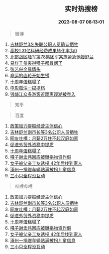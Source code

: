 <div align="center"><h2>实时热搜榜</h2><h4>2023-08-07 08:13:01</h4></div>

> 微博  

1. [吉林舒兰3名失联公职人员确认牺牲](https://s.weibo.com/weibo?q=%23%E5%90%89%E6%9E%97%E8%88%92%E5%85%B03%E5%90%8D%E5%A4%B1%E8%81%94%E5%85%AC%E8%81%8C%E4%BA%BA%E5%91%98%E7%A1%AE%E8%AE%A4%E7%89%BA%E7%89%B2%23&t=31&band_rank=1&Refer=top)<br />
2. [高校1.31亿科研经费成果转化率为0](https://s.weibo.com/weibo?q=%23%E9%AB%98%E6%A0%A11.31%E4%BA%BF%E7%A7%91%E7%A0%94%E7%BB%8F%E8%B4%B9%E6%88%90%E6%9E%9C%E8%BD%AC%E5%8C%96%E7%8E%87%E4%B8%BA0%23&t=31&band_rank=2&Refer=top)<br />
3. [北部战区陆军第78集团军某旅紧急驰援舒兰](https://s.weibo.com/weibo?q=%23%E5%8C%97%E9%83%A8%E6%88%98%E5%8C%BA%E9%99%86%E5%86%9B%E7%AC%AC78%E9%9B%86%E5%9B%A2%E5%86%9B%E6%9F%90%E6%97%85%E7%B4%A7%E6%80%A5%E9%A9%B0%E6%8F%B4%E8%88%92%E5%85%B0%23&t=31&band_rank=3&Refer=top)<br />
4. [易烊千玺夹得嗓子都冒烟了](https://s.weibo.com/weibo?q=%23%E6%98%93%E7%83%8A%E5%8D%83%E7%8E%BA%E5%A4%B9%E5%BE%97%E5%97%93%E5%AD%90%E9%83%BD%E5%86%92%E7%83%9F%E4%BA%86%23&t=31&band_rank=4&Refer=top)<br />
5. [张艺兴金晨情头](https://s.weibo.com/weibo?q=%23%E5%BC%A0%E8%89%BA%E5%85%B4%E9%87%91%E6%99%A8%E6%83%85%E5%A4%B4%23&t=31&band_rank=5&Refer=top)<br />
6. [命运的齿轮开始生锈](https://s.weibo.com/weibo?q=%23%E5%91%BD%E8%BF%90%E7%9A%84%E9%BD%BF%E8%BD%AE%E5%BC%80%E5%A7%8B%E7%94%9F%E9%94%88%23&t=31&band_rank=6&Refer=top)<br />
7. [十周年蛋糕塌了](https://s.weibo.com/weibo?q=%23%E5%8D%81%E5%91%A8%E5%B9%B4%E8%9B%8B%E7%B3%95%E5%A1%8C%E4%BA%86%23&t=31&band_rank=7&Refer=top)<br />
8. [电影孤注一掷提档](https://s.weibo.com/weibo?q=%23%E7%94%B5%E5%BD%B1%E5%AD%A4%E6%B3%A8%E4%B8%80%E6%8E%B7%E6%8F%90%E6%A1%A3%23&t=31&band_rank=8&Refer=top)<br />
9. [钱塘江众多游客近距离观潮被卷入](https://s.weibo.com/weibo?q=%23%E9%92%B1%E5%A1%98%E6%B1%9F%E4%BC%97%E5%A4%9A%E6%B8%B8%E5%AE%A2%E8%BF%91%E8%B7%9D%E7%A6%BB%E8%A7%82%E6%BD%AE%E8%A2%AB%E5%8D%B7%E5%85%A5%23&t=31&band_rank=9&Refer=top)<br />

> 知乎  


> 百度  

1. [政策加力提振经营主体信心](https://www.baidu.com/s?wd=%E6%94%BF%E7%AD%96%E5%8A%A0%E5%8A%9B%E6%8F%90%E6%8C%AF%E7%BB%8F%E8%90%A5%E4%B8%BB%E4%BD%93%E4%BF%A1%E5%BF%83&sa=fyb_news&rsv_dl=fyb_news)<br />
2. [吉林舒兰副市长等3名公职人员牺牲](https://www.baidu.com/s?wd=%E5%90%89%E6%9E%97%E8%88%92%E5%85%B0%E5%89%AF%E5%B8%82%E9%95%BF%E7%AD%893%E5%90%8D%E5%85%AC%E8%81%8C%E4%BA%BA%E5%91%98%E7%89%BA%E7%89%B2&sa=fyb_news&rsv_dl=fyb_news)<br />
3. [网友吐槽：月薪2万住不起汉庭如家](https://www.baidu.com/s?wd=%E7%BD%91%E5%8F%8B%E5%90%90%E6%A7%BD%EF%BC%9A%E6%9C%88%E8%96%AA2%E4%B8%87%E4%BD%8F%E4%B8%8D%E8%B5%B7%E6%B1%89%E5%BA%AD%E5%A6%82%E5%AE%B6&sa=fyb_news&rsv_dl=fyb_news)<br />
4. [促进外贸外资稳中提质](https://www.baidu.com/s?wd=%E4%BF%83%E8%BF%9B%E5%A4%96%E8%B4%B8%E5%A4%96%E8%B5%84%E7%A8%B3%E4%B8%AD%E6%8F%90%E8%B4%A8&sa=fyb_news&rsv_dl=fyb_news)<br />
5. [十周年蛋糕塌了](https://www.baidu.com/s?wd=%E5%8D%81%E5%91%A8%E5%B9%B4%E8%9B%8B%E7%B3%95%E5%A1%8C%E4%BA%86&sa=fyb_news&rsv_dl=fyb_news)<br />
6. [嘎子谢孟伟回应被曝捐物资作假](https://www.baidu.com/s?wd=%E5%98%8E%E5%AD%90%E8%B0%A2%E5%AD%9F%E4%BC%9F%E5%9B%9E%E5%BA%94%E8%A2%AB%E6%9B%9D%E6%8D%90%E7%89%A9%E8%B5%84%E4%BD%9C%E5%81%87&sa=fyb_news&rsv_dl=fyb_news)<br />
7. [女子被父亲工友诱拐 42年后找到家人](https://www.baidu.com/s?wd=%E5%A5%B3%E5%AD%90%E8%A2%AB%E7%88%B6%E4%BA%B2%E5%B7%A5%E5%8F%8B%E8%AF%B1%E6%8B%90+42%E5%B9%B4%E5%90%8E%E6%89%BE%E5%88%B0%E5%AE%B6%E4%BA%BA&sa=fyb_news&rsv_dl=fyb_news)<br />
8. [涿州一捐赠车辆贴满被拐儿童信息](https://www.baidu.com/s?wd=%E6%B6%BF%E5%B7%9E%E4%B8%80%E6%8D%90%E8%B5%A0%E8%BD%A6%E8%BE%86%E8%B4%B4%E6%BB%A1%E8%A2%AB%E6%8B%90%E5%84%BF%E7%AB%A5%E4%BF%A1%E6%81%AF&sa=fyb_news&rsv_dl=fyb_news)<br />
9. [三小只全程没互动](https://www.baidu.com/s?wd=%E4%B8%89%E5%B0%8F%E5%8F%AA%E5%85%A8%E7%A8%8B%E6%B2%A1%E4%BA%92%E5%8A%A8&sa=fyb_news&rsv_dl=fyb_news)<br />

> 哔哩哔哩  

1. [政策加力提振经营主体信心](https://www.baidu.com/s?wd=%E6%94%BF%E7%AD%96%E5%8A%A0%E5%8A%9B%E6%8F%90%E6%8C%AF%E7%BB%8F%E8%90%A5%E4%B8%BB%E4%BD%93%E4%BF%A1%E5%BF%83&sa=fyb_news&rsv_dl=fyb_news)<br />
2. [吉林舒兰副市长等3名公职人员牺牲](https://www.baidu.com/s?wd=%E5%90%89%E6%9E%97%E8%88%92%E5%85%B0%E5%89%AF%E5%B8%82%E9%95%BF%E7%AD%893%E5%90%8D%E5%85%AC%E8%81%8C%E4%BA%BA%E5%91%98%E7%89%BA%E7%89%B2&sa=fyb_news&rsv_dl=fyb_news)<br />
3. [网友吐槽：月薪2万住不起汉庭如家](https://www.baidu.com/s?wd=%E7%BD%91%E5%8F%8B%E5%90%90%E6%A7%BD%EF%BC%9A%E6%9C%88%E8%96%AA2%E4%B8%87%E4%BD%8F%E4%B8%8D%E8%B5%B7%E6%B1%89%E5%BA%AD%E5%A6%82%E5%AE%B6&sa=fyb_news&rsv_dl=fyb_news)<br />
4. [促进外贸外资稳中提质](https://www.baidu.com/s?wd=%E4%BF%83%E8%BF%9B%E5%A4%96%E8%B4%B8%E5%A4%96%E8%B5%84%E7%A8%B3%E4%B8%AD%E6%8F%90%E8%B4%A8&sa=fyb_news&rsv_dl=fyb_news)<br />
5. [十周年蛋糕塌了](https://www.baidu.com/s?wd=%E5%8D%81%E5%91%A8%E5%B9%B4%E8%9B%8B%E7%B3%95%E5%A1%8C%E4%BA%86&sa=fyb_news&rsv_dl=fyb_news)<br />
6. [嘎子谢孟伟回应被曝捐物资作假](https://www.baidu.com/s?wd=%E5%98%8E%E5%AD%90%E8%B0%A2%E5%AD%9F%E4%BC%9F%E5%9B%9E%E5%BA%94%E8%A2%AB%E6%9B%9D%E6%8D%90%E7%89%A9%E8%B5%84%E4%BD%9C%E5%81%87&sa=fyb_news&rsv_dl=fyb_news)<br />
7. [女子被父亲工友诱拐 42年后找到家人](https://www.baidu.com/s?wd=%E5%A5%B3%E5%AD%90%E8%A2%AB%E7%88%B6%E4%BA%B2%E5%B7%A5%E5%8F%8B%E8%AF%B1%E6%8B%90+42%E5%B9%B4%E5%90%8E%E6%89%BE%E5%88%B0%E5%AE%B6%E4%BA%BA&sa=fyb_news&rsv_dl=fyb_news)<br />
8. [涿州一捐赠车辆贴满被拐儿童信息](https://www.baidu.com/s?wd=%E6%B6%BF%E5%B7%9E%E4%B8%80%E6%8D%90%E8%B5%A0%E8%BD%A6%E8%BE%86%E8%B4%B4%E6%BB%A1%E8%A2%AB%E6%8B%90%E5%84%BF%E7%AB%A5%E4%BF%A1%E6%81%AF&sa=fyb_news&rsv_dl=fyb_news)<br />
9. [三小只全程没互动](https://www.baidu.com/s?wd=%E4%B8%89%E5%B0%8F%E5%8F%AA%E5%85%A8%E7%A8%8B%E6%B2%A1%E4%BA%92%E5%8A%A8&sa=fyb_news&rsv_dl=fyb_news)<br />
